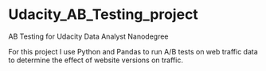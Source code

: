 # Udacity_AB_Testing_project
AB Testing for Udacity Data Analyst Nanodegree

For this project I use Python and Pandas to run A/B tests on web traffic data to determine the effect of website versions on traffic. 

